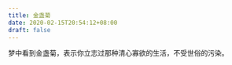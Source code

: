 ```yaml
---
title: 金盏菊
date: 2020-02-15T20:54:12+08:00
draft: false
---
```


梦中看到金盏菊，表示你立志过那种清心寡欲的生活，不受世俗的污染。<br>
